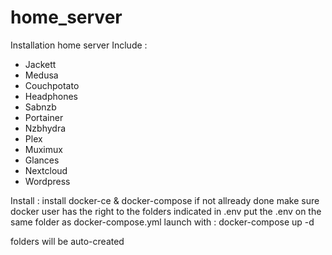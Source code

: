 # home_server
Installation home server
Include :
- Jackett
- Medusa
- Couchpotato
- Headphones
- Sabnzb
- Portainer
- Nzbhydra
- Plex
- Muximux
- Glances
- Nextcloud
- Wordpress

Install :
install docker-ce & docker-compose if not allready done
make sure docker user has the right to the folders indicated in .env
put the .env on the same folder as docker-compose.yml
launch with : docker-compose up -d

folders will be auto-created
